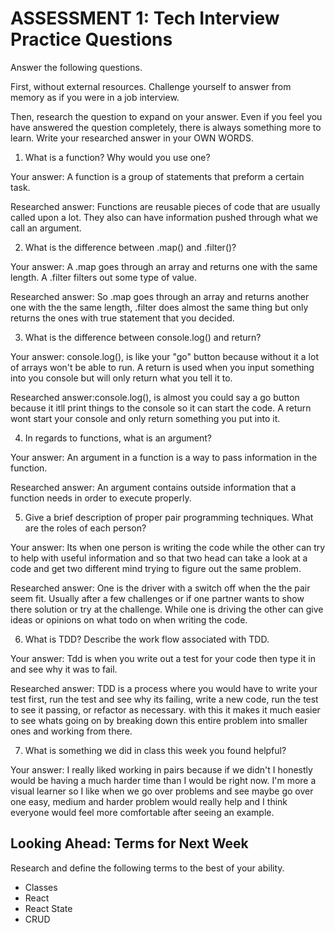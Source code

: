 # ASSESSMENT 1: Tech Interview Practice Questions
Answer the following questions.

First, without external resources. Challenge yourself to answer from memory as if you were in a job interview.

Then, research the question to expand on your answer. Even if you feel you have answered the question completely, there is always something more to learn. Write your researched answer in your OWN WORDS.

1. What is a function? Why would you use one?

  Your answer: A function is a group of statements that preform a certain task.

  Researched answer: Functions are reusable pieces of code that are usually called upon a lot. They also
  can have information pushed through what we call an argument.



2. What is the difference between .map() and .filter()?

  Your answer: A .map goes through an array and returns one with the same length. A .filter
  filters out some type of value.

  Researched answer: So .map goes through an array and returns another one with the
  the same length, .filter does almost the same thing but only returns the
  ones with true statement that you decided.



3. What is the difference between console.log() and return?

  Your answer: console.log(), is like your "go" button because without it a lot of arrays won't be able to run.
  A return is used when you input something into you console but will only return what you tell it to.

  Researched answer:console.log(), is almost you could say a go button because it
  itll print things to the console so it can start the code. A return wont start
  your console and only return something you put into it.



4. In regards to functions, what is an argument?

  Your answer: An argument in a function is a way to pass information in the function.

  Researched answer: An argument contains outside information that a function needs in order to execute properly.



5. Give a brief description of proper pair programming techniques. What are the roles of each person?

  Your answer: Its when one person is writing the code while the other can try to help with useful information
  and so that two head can take a look at a code and get two different mind trying to figure out the same
  problem.

  Researched answer: One is the driver with a switch off when the the pair seem fit. Usually after a few challenges
  or if one partner wants to show there solution or try at the challenge. While one is driving the other can give ideas or opinions on what todo on when writing the code.



6. What is TDD? Describe the work flow associated with TDD.

  Your answer: Tdd is when you write out a test for your code then type it in and see why it was to fail.

  Researched answer: TDD is a process where you would have to write your test first, run the test and see why its
  failing, write a new code, run the test to see it passing, or refactor as necessary. with this it makes it much
  easier to see whats going on by breaking down this entire problem into smaller ones and working from there.



7. What is something we did in class this week you found helpful?  

  Your answer: I really liked working in pairs because if we didn't I honestly would be having a much
  harder time than I would be right now. I'm more a visual learner so I like when we go over problems and see
  maybe go over one easy, medium and harder problem would really help and I think everyone would feel more
  comfortable after seeing an example.



## Looking Ahead: Terms for Next Week

Research and define the following terms to the best of your ability.

- Classes
- React
- React State
- CRUD
